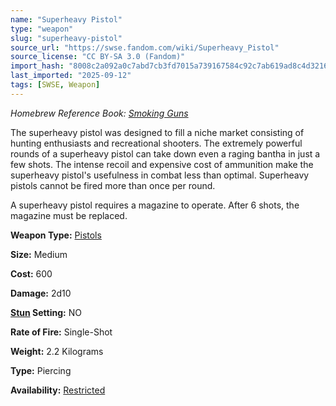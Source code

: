 ```yaml
---
name: "Superheavy Pistol"
type: "weapon"
slug: "superheavy-pistol"
source_url: "https://swse.fandom.com/wiki/Superheavy_Pistol"
source_license: "CC BY-SA 3.0 (Fandom)"
import_hash: "8008c2a092a0c7abd7cb3fd7015a739167584c92c7ab619ad8c4d3216626e86f"
last_imported: "2025-09-12"
tags: [SWSE, Weapon]
---
```

*Homebrew Reference Book: [Smoking Guns](https://swse.fandom.com/wiki/Smoking_Guns)*

The superheavy pistol was designed to fill a niche market consisting of hunting enthusiasts and recreational shooters. The extremely powerful rounds of a superheavy pistol can take down even a raging bantha in just a few shots. The intense recoil and expensive cost of ammunition make the superheavy pistol's usefulness in combat less than optimal. Superheavy pistols cannot be fired more than once per round.

A superheavy pistol requires a magazine to operate. After 6 shots, the magazine must be replaced.

**Weapon Type:** [Pistols](https://swse.fandom.com/wiki/Pistols)

**Size:** Medium

**Cost:** 600

**Damage:** 2d10

**[Stun](https://swse.fandom.com/wiki/Stun) Setting:** NO

**Rate of Fire:** Single-Shot

**Weight:** 2.2 Kilograms

**Type:** Piercing

**Availability:** [Restricted](https://swse.fandom.com/wiki/Licensed)